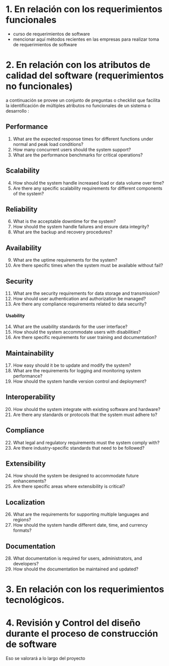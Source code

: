 # 1. En relación con los requerimientos funcionales

- curso de requerimientos de software
- mencionar aquí métodos recientes en las empresas para realizar toma de requerimientos de software 

# 2. En relación con los atributos de calidad del software (requerimientos no funcionales)

a continuación se provee un conjunto de preguntas o checklist que facilita la identificación de múltiples atributos no funcionales de un sistema o desarrollo : 

## Performance
1. What are the expected response times for different functions under normal and peak load conditions?
2. How many concurrent users should the system support?
3. What are the performance benchmarks for critical operations?

## Scalability
4. How should the system handle increased load or data volume over time?
5. Are there any specific scalability requirements for different components of the system?

## Reliability
6. What is the acceptable downtime for the system?
7. How should the system handle failures and ensure data integrity?
8. What are the backup and recovery procedures?

## Availability
9. What are the uptime requirements for the system?
10. Are there specific times when the system must be available without fail?

## Security
11. What are the security requirements for data storage and transmission?
12. How should user authentication and authorization be managed?
13. Are there any compliance requirements related to data security?

#### Usability
14. What are the usability standards for the user interface?
15. How should the system accommodate users with disabilities?
16. Are there specific requirements for user training and documentation?

## Maintainability
17. How easy should it be to update and modify the system?
18. What are the requirements for logging and monitoring system performance?
19. How should the system handle version control and deployment?

## Interoperability
20. How should the system integrate with existing software and hardware?
21. Are there any standards or protocols that the system must adhere to?

## Compliance
22. What legal and regulatory requirements must the system comply with?
23. Are there industry-specific standards that need to be followed?

## Extensibility
24. How should the system be designed to accommodate future enhancements?
25. Are there specific areas where extensibility is critical?

## Localization
26. What are the requirements for supporting multiple languages and regions?
27. How should the system handle different date, time, and currency formats?

## Documentation
28. What documentation is required for users, administrators, and developers?
29. How should the documentation be maintained and updated?


# 3. En relación con los requerimientos tecnológicos.

# 4. Revisión y Control del diseño durante el proceso de construcción de software

Eso se valorará a lo largo del proyecto